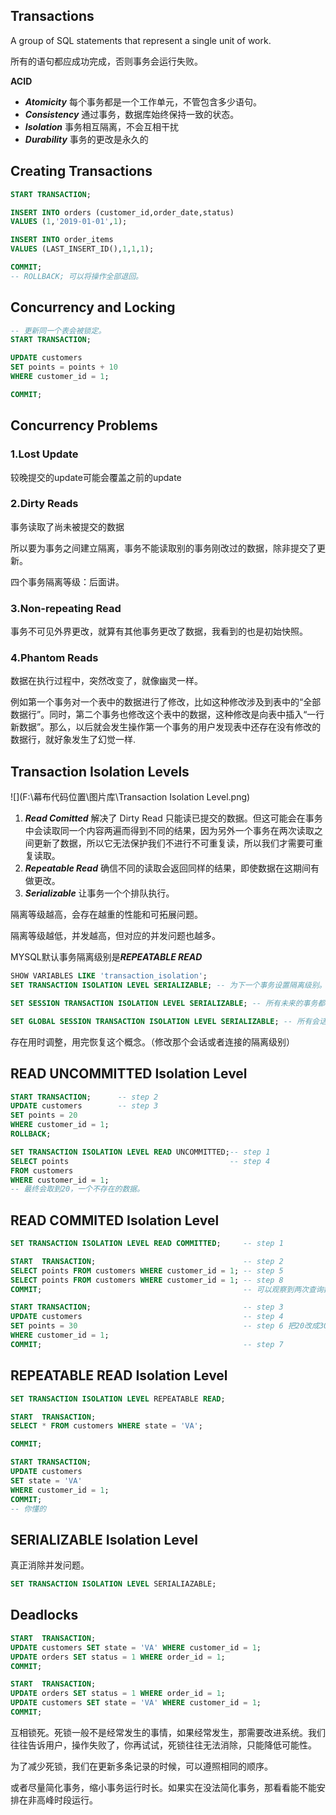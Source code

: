 ## Transactions

A group of SQL statements that represent a single unit of work.

所有的语句都应成功完成，否则事务会运行失败。

**ACID**

- ***Atomicity*** 每个事务都是一个工作单元，不管包含多少语句。
- ***Consistency*** 通过事务，数据库始终保持一致的状态。
- ***Isolation*** 事务相互隔离，不会互相干扰
- ***Durability*** 事务的更改是永久的

## Creating Transactions

```SQL
START TRANSACTION;

INSERT INTO orders (customer_id,order_date,status)
VALUES (1,'2019-01-01',1);

INSERT INTO order_items
VALUES (LAST_INSERT_ID(),1,1,1);

COMMIT;
-- ROLLBACK; 可以将操作全部退回。
```

## Concurrency and Locking

```sql
-- 更新同一个表会被锁定。
START TRANSACTION;

UPDATE customers
SET points = points + 10
WHERE customer_id = 1;

COMMIT;
```

## Concurrency Problems

### 1.Lost Update

较晚提交的update可能会覆盖之前的update

### 2.Dirty Reads

事务读取了尚未被提交的数据

所以要为事务之间建立隔离，事务不能读取别的事务刚改过的数据，除非提交了更新。

四个事务隔离等级：后面讲。

### 3.Non-repeating Read

事务不可见外界更改，就算有其他事务更改了数据，我看到的也是初始快照。

### 4.Phantom Reads

数据在执行过程中，突然改变了，就像幽灵一样。

例如第一个事务对一个表中的数据进行了修改，比如这种修改涉及到表中的“全部数据行”。同时，第二个事务也修改这个表中的数据，这种修改是向表中插入“一行新数据”。那么，以后就会发生操作第一个事务的用户发现表中还存在没有修改的数据行，就好象发生了幻觉一样.

## Transaction Isolation Levels

![](F:\幕布代码位置\图片库\Transaction Isolation Level.png)

1. ***Read Comitted*** 解决了 Dirty Read 只能读已提交的数据。但这可能会在事务中会读取同一个内容两遍而得到不同的结果，因为另外一个事务在两次读取之间更新了数据，所以它无法保护我们不进行不可重复读，所以我们才需要可重复读取。
2. ***Repeatable Read*** 确信不同的读取会返回同样的结果，即使数据在这期间有做更改。
3. ***Serializable*** 让事务一个个排队执行。

隔离等级越高，会存在越重的性能和可拓展问题。

隔离等级越低，并发越高，但对应的并发问题也越多。

MYSQL默认事务隔离级别是***REPEATABLE READ***

```SQL
SHOW VARIABLES LIKE 'transaction_isolation';
SET TRANSACTION ISOLATION LEVEL SERIALIZABLE; -- 为下一个事务设置隔离级别。

SET SESSION TRANSACTION ISOLATION LEVEL SERIALIZABLE; -- 所有未来的事务都会是这个隔离级别

SET GLOBAL SESSION TRANSACTION ISOLATION LEVEL SERIALIZABLE; -- 所有会话中的所有新事务都会是这个隔离级别
```

存在用时调整，用完恢复这个概念。（修改那个会话或者连接的隔离级别）

## READ UNCOMMITTED Isolation Level

```sql
START TRANSACTION;		-- step 2
UPDATE customers		-- step 3
SET points = 20
WHERE customer_id = 1;
ROLLBACK;
```

```sql
SET TRANSACTION ISOLATION LEVEL READ UNCOMMITTED;-- step 1
SELECT points									 -- step 4
FROM customers
WHERE customer_id = 1;
-- 最终会取到20，一个不存在的数据。
```

## READ COMMITED Isolation Level

```SQL
SET TRANSACTION ISOLATION LEVEL READ COMMITTED;		-- step 1

START  TRANSACTION;									-- step 2
SELECT points FROM customers WHERE customer_id = 1;	-- step 5
SELECT points FROM customers WHERE customer_id = 1;	-- step 8
COMMIT;												-- 可以观察到两次查询数值不一样。
```

```SQL
START TRANSACTION;									-- step 3
UPDATE customers									-- step 4
SET points = 30										-- step 6 把20改成30
WHERE customer_id = 1;
COMMIT;												-- step 7 
```

## REPEATABLE READ Isolation Level

```sql
SET TRANSACTION ISOLATION LEVEL REPEATABLE READ;

START  TRANSACTION;
SELECT * FROM customers WHERE state = 'VA';

COMMIT;
```

```sql
START TRANSACTION;
UPDATE customers
SET state = 'VA'
WHERE customer_id = 1;
COMMIT;
-- 你懂的
```

## SERIALIZABLE Isolation Level

真正消除并发问题。

```SQL
SET TRANSACTION ISOLATION LEVEL SERIALIAZABLE;
```

## Deadlocks

```sql
START  TRANSACTION;
UPDATE customers SET state = 'VA' WHERE customer_id = 1;
UPDATE orders SET status = 1 WHERE order_id = 1;
COMMIT;
```

```sql
START  TRANSACTION;
UPDATE orders SET status = 1 WHERE order_id = 1;
UPDATE customers SET state = 'VA' WHERE customer_id = 1;
COMMIT;
```

互相锁死。死锁一般不是经常发生的事情，如果经常发生，那需要改进系统。我们往往告诉用户，操作失败了，你再试试，死锁往往无法消除，只能降低可能性。

为了减少死锁，我们在更新多条记录的时候，可以遵照相同的顺序。

或者尽量简化事务，缩小事务运行时长。如果实在没法简化事务，那看看能不能安排在非高峰时段运行。





